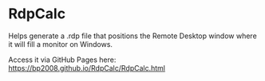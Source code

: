 # RdpCalc
Helps generate a .rdp file that positions the Remote Desktop window where it will fill a monitor on Windows.

Access it via GitHub Pages here: https://bp2008.github.io/RdpCalc/RdpCalc.html
